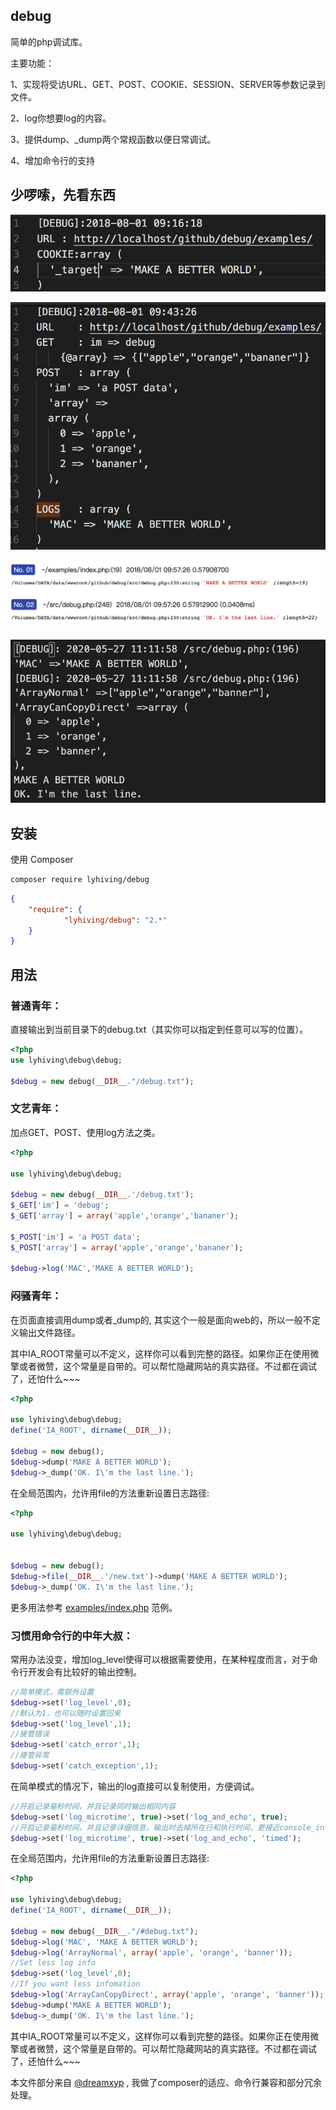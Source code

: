## debug

简单的php调试库。

主要功能：

1、实现将受访URL、GET、POST、COOKIE、SESSION、SERVER等参数记录到文件。

2、log你想要log的内容。

3、提供dump、_dump两个常规函数以便日常调试。

4、增加命令行的支持


## 少啰嗦，先看东西

![最简单版本](https://raw.githubusercontent.com/lyhiving/debug/master/examples/image/1.png)

![综合使用](https://raw.githubusercontent.com/lyhiving/debug/master/examples/image/2.png)

![web调试用](https://raw.githubusercontent.com/lyhiving/debug/master/examples/image/3.png)

![命令行调试用](https://raw.githubusercontent.com/lyhiving/debug/master/examples/image/4.png)

## 安装

使用 Composer

```bash
composer require lyhiving/debug
```

```json
{
    "require": {
            "lyhiving/debug": "2.*"
    }
}
```

## 用法

### 普通青年：

直接输出到当前目录下的debug.txt（其实你可以指定到任意可以写的位置）。

```php
<?php
use lyhiving\debug\debug;

$debug = new debug(__DIR__."/debug.txt");
```

### 文艺青年：

加点GET、POST、使用log方法之类。

```php
<?php

use lyhiving\debug\debug;

$debug = new debug(__DIR__.'/debug.txt');
$_GET['im'] = 'debug';
$_GET['array'] = array('apple','orange','bananer');

$_POST['im'] = 'a POST data';
$_POST['array'] = array('apple','orange','bananer');

$debug->log('MAC','MAKE A BETTER WORLD');
```


### 闷骚青年：

在页面直接调用dump或者_dump的, 其实这个一般是面向web的，所以一般不定义输出文件路径。

其中IA_ROOT常量可以不定义，这样你可以看到完整的路径。如果你正在使用微擎或者微赞，这个常量是自带的。可以帮忙隐藏网站的真实路径。不过都在调试了，还怕什么~~~

```php
<?php

use lyhiving\debug\debug;
define('IA_ROOT', dirname(__DIR__));

$debug = new debug();
$debug->dump('MAKE A BETTER WORLD');
$debug->_dump('OK. I\'m the last line.');
```

在全局范围内，允许用file的方法重新设置日志路径:

```php
<?php

use lyhiving\debug\debug;


$debug = new debug();
$debug->file(__DIR__.'/new.txt')->dump('MAKE A BETTER WORLD');
$debug->_dump('OK. I\'m the last line.');
```

更多用法参考 [examples/index.php](https://github.com/lyhiving/debug/blob/master/examples/index.php) 范例。



### 习惯用命令行的中年大叔：

常用办法没变，增加log_level使得可以根据需要使用，在某种程度而言，对于命令行开发会有比较好的输出控制。
```php
//简单模式，需额外设置
$debug->set('log_level',0);
//默认为1，也可以随时设置回来
$debug->set('log_level',1);
//接管错误
$debug->set('catch_error',1);
//接管异常
$debug->set('catch_exception',1);
```
在简单模式的情况下，输出的log直接可以复制使用，方便调试。

```php
//开启记录毫秒时间，并且记录同时输出相同内容
$debug->set('log_microtime', true)->set('log_and_echo', true);
//开启记录毫秒时间，并且记录详细信息，输出时去掉所在行和执行时间，更接近console_info
$debug->set('log_microtime', true)->set('log_and_echo', 'timed');
```





在全局范围内，允许用file的方法重新设置日志路径:

```php
<?php

use lyhiving\debug\debug;
define('IA_ROOT', dirname(__DIR__));

$debug = new debug(__DIR__."/#debug.txt");
$debug->log('MAC', 'MAKE A BETTER WORLD');
$debug->log('ArrayNormal', array('apple', 'orange', 'banner'));
//Set less log info
$debug->set('log_level',0);
//If you want less infomation
$debug->log('ArrayCanCopyDirect', array('apple', 'orange', 'banner'));
$debug->dump('MAKE A BETTER WORLD');
$debug->_dump('OK. I\'m the last line.');

```

其中IA_ROOT常量可以不定义，这样你可以看到完整的路径。如果你正在使用微擎或者微赞，这个常量是自带的。可以帮忙隐藏网站的真实路径。不过都在调试了，还怕什么~~~


本文件部分来自 [@dreamxyp](https://github.com/ounun-php/ounun) , 我做了composer的适应、命令行兼容和部分冗余处理。